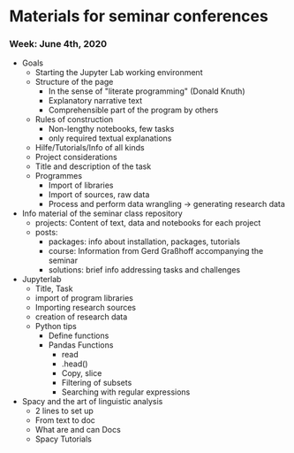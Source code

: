 
# Materials for seminar conferences

### Week: June 4th, 2020

- Goals
  - Starting the Jupyter Lab working environment
  - Structure of the page
    - In the sense of "literate programming" (Donald Knuth)
    - Explanatory narrative text
    - Comprehensible part of the program by others
  - Rules of construction
    - Non-lengthy notebooks, few tasks
    - only required textual explanations
  - Hilfe/Tutorials/Info of all kinds
  - Project considerations
  - Title and description of the task
  - Programmes
    - Import of libraries
    - Import of sources, raw data
    - Process and perform data wrangling -> generating research data
- Info material of the seminar class repository
  - projects: Content of text, data and notebooks for each project
  - posts:
    - packages: info about installation, packages, tutorials
    - course: Information from Gerd Graßhoff accompanying the seminar
    - solutions: brief info addressing tasks and challenges
- Jupyterlab
  - Title, Task
  - import of program libraries
  - Importing research sources
  - creation of research data
  - Python tips
    - Define functions
    - Pandas Functions
      - read
      - .head()
      - Copy, slice
      - Filtering of subsets
      - Searching with regular expressions
- Spacy and the art of linguistic analysis
  - 2 lines to set up
  - From text to doc
  - What are and can Docs
  - Spacy Tutorials
